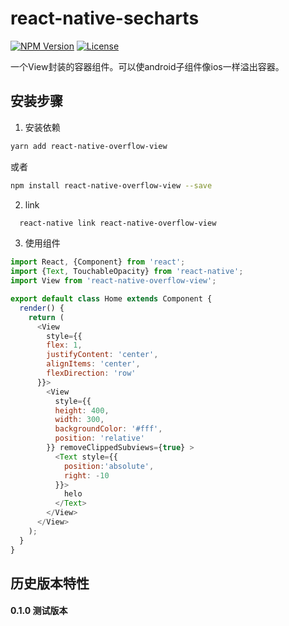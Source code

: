 # react-native-secharts
[![NPM Version](https://img.shields.io/npm/v/react-native-overflow-view.svg?style=flat)](https://www.npmjs.com/package/react-native-overflow-view)
  [![License](http://img.shields.io/npm/l/react-native-overflow-view.svg?style=flat)](https://github.com/shifeng1993/react-native-overflow-view/blob/master/LICENSE)
  
一个View封装的容器组件。可以使android子组件像ios一样溢出容器。

## 安装步骤

1. 安装依赖
  ```bash
  yarn add react-native-overflow-view
  ```
  或者
  ```bash
  npm install react-native-overflow-view --save
  ```
2. link
```bash
  react-native link react-native-overflow-view
```

3. 使用组件
```javascript
import React, {Component} from 'react';
import {Text, TouchableOpacity} from 'react-native';
import View from 'react-native-overflow-view';

export default class Home extends Component {
  render() {
    return (
      <View
        style={{
        flex: 1,
        justifyContent: 'center',
        alignItems: 'center',
        flexDirection: 'row'
      }}>
        <View
          style={{
          height: 400,
          width: 300,
          backgroundColor: '#fff',
          position: 'relative'
        }} removeClippedSubviews={true} >
          <Text style={{
            position:'absolute',
            right: -10
          }}>
            helo
          </Text>
        </View>
      </View>
    );
  }
}
```

## 历史版本特性
#### 0.1.0  测试版本

